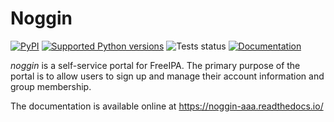 # Noggin

[![PyPI](https://img.shields.io/pypi/v/noggin-aaa.svg)](https://pypi.org/project/noggin-aaa/)
[![Supported Python versions](https://img.shields.io/pypi/pyversions/noggin-aaa.svg)](https://pypi.org/project/noggin-aaa/)
![Tests status](https://github.com/fedora-infra/noggin/actions/workflows/main.yml/badge.svg?branch=dev)
[![Documentation](https://readthedocs.org/projects/noggin-aaa/badge/?version=latest)](https://noggin-aaa.readthedocs.io/en/latest/)

*noggin* is a self-service portal for FreeIPA.
The primary purpose of the portal is to allow users to sign up and manage their
account information and group membership.

The documentation is available online at https://noggin-aaa.readthedocs.io/
